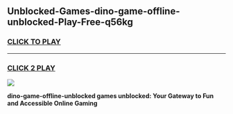 
## Unblocked-Games-dino-game-offline-unblocked-Play-Free-q56kg
<h3>
<a href="https://premium76.site?title=dino-game-offline-unblocked&ref=23A">CLICK TO PLAY</a></h3>
<hr>

<h3>
<a href="https://premium76.site?title=dino-game-offline-unblocked&ref=23A">CLICK 2 PLAY</a>
  
</h3>

<a href="https://premium76.site?title=dino-game-offline-unblocked&ref=23A"><img src="https://clearcache.store/games.png"></a>


**dino-game-offline-unblocked games unblocked: Your Gateway to Fun and Accessible Online Gaming**
